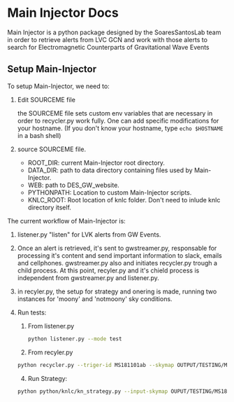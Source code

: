 # Main Injector Docs

Main Injector is a python package designed by the SoaresSantosLab team in order to retrieve alerts from LVC GCN and work with those alerts to search for Electromagnetic Counterparts of Gravitational Wave Events

## Setup Main-Injector

To setup Main-Injector, we need to:
    
1. Edit SOURCEME file

    the SOURCEME file sets custom env variables that are necessary in order to recycler.py work fully. One can add specific modifications for your hostname. (If you don't know your hostname, type `echo $HOSTNAME` in a bash shell) 

2. source SOURCEME file.
    - ROOT_DIR: current Main-Injector root directory.
    - DATA_DIR: path to data directory containing files used by Main-Injector.
    - WEB: path to DES_GW_website.
    - PYTHONPATH: Location to custom Main-Injector scripts.
    - KNLC_ROOT: Root location of knlc folder. Don't need to inlude knlc directory itself.

The current workflow of Main-Injector is:

1. listener.py "listen" for LVK alerts from GW Events.

2. Once an alert is retrieved, it's sent to gwstreamer.py, responsable for processing it's content and send important information to slack, emails and cellphones. gwstreamer.py also and initiates recycler.py trough a child process. At this point, recyler.py and it's chield process is independent from gwstreamer.py and listener.py.

3. in recyler.py, the setup for strategy and onering is made, running two instances for 'moony' and 'notmoony' sky conditions.

3. Run tests:

    1. From listener.py
        ```bash
        python listener.py --mode test
        ```
    
    2. From recyler.py
    ```bash
    python recycler.py --triger-id MS181101ab --skymap OUTPUT/TESTING/MS181101ab/PRELIMINARY_0/bayestar.fits.gz --event BNS --official
    ```

    4. Run Strategy:
    ```bash
    python python/knlc/kn_strategy.py --input-skymap OUPUT/TESTING/MS181101ab/PRELIMINARY_0/bayestar.fits.gz --ouput OUPUT/TESTING/MS181101ab/PRELIMINARY_0 -teff-type moony --kn-type blue --time 584239324
    ```
    

